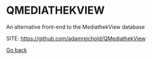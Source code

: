 # QMEDIATHEKVIEW
 
 An alternative front-end to the MediathekView database
 
 SITE: https://github.com/adamreichold/QMediathekView

 [Go back](https://portable-linux-apps.github.io/apps.html)
